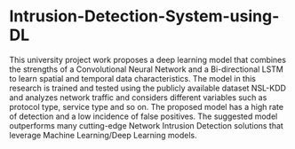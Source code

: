 # Intrusion-Detection-System-using-DL

This university project work proposes a deep learning model that combines the strengths of a Convolutional Neural Network and a Bi-directional LSTM to learn spatial and temporal data characteristics. The model in this research is trained and tested using the publicly available dataset NSL-KDD and analyzes network traffic and considers different variables such as protocol type, service type and so on. The proposed model has a high rate of detection and a low incidence of false positives. The suggested model outperforms many cutting-edge Network Intrusion Detection solutions that leverage Machine Learning/Deep Learning models.
